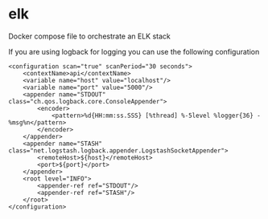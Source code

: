 # elk
Docker compose file to orchestrate an ELK stack

If you are using logback for logging you can use the following configuration

```
<configuration scan="true" scanPeriod="30 seconds">
    <contextName>api</contextName>
    <variable name="host" value="localhost"/>
    <variable name="port" value="5000"/>
    <appender name="STDOUT" class="ch.qos.logback.core.ConsoleAppender">
        <encoder>
            <pattern>%d{HH:mm:ss.SSS} [%thread] %-5level %logger{36} - %msg%n</pattern>
        </encoder>
    </appender>
    <appender name="STASH" class="net.logstash.logback.appender.LogstashSocketAppender">
        <remoteHost>${host}</remoteHost>
        <port>${port}</port>
    </appender>
    <root level="INFO">
        <appender-ref ref="STDOUT"/>
        <appender-ref ref="STASH"/>
    </root>
</configuration>
```
